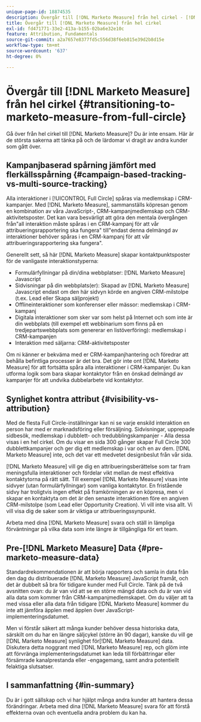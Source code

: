 ```yaml
---
unique-page-id: 18874535
description: Övergår till [!DNL Marketo Measure] från hel cirkel - [!DNL Marketo Measure] - Produktdokumentation
title: Övergår till [!DNL Marketo Measure] från hel cirkel
exl-id: fd471771-33e2-413a-b155-02ba6e32e10c
feature: Attribution, Fundamentals
source-git-commit: a2a7657e8377fd5c556d38f6eb815e39d2b8d15e
workflow-type: tm+mt
source-wordcount: '637'
ht-degree: 0%

---
```


# Övergår till [!DNL Marketo Measure] från hel cirkel {#transitioning-to-marketo-measure-from-full-circle}

Gå över från hel cirkel till [!DNL Marketo Measure]? Du är inte ensam. Här är de största sakerna att tänka på och de lärdomar vi dragit av andra kunder som gått över.

## Kampanjbaserad spårning jämfört med flerkällsspårning {#campaign-based-tracking-vs-multi-source-tracking}

Alla interaktioner i [!UICONTROL Full Circle] spåras via medlemskap i CRM-kampanjer. Med [!DNL Marketo Measure], sammanställs köpresan genom en kombination av våra JavaScript-, CRM-kampanjmedlemskap och CRM-aktivitetsposter. Det kan vara besvärligt att göra den mentala övergången från&quot;all interaktion måste spåras i en CRM-kampanj för att vår attribueringsrapportering ska fungera&quot; till&quot;endast denna delmängd av interaktioner behöver spåras i en CRM-kampanj för att vår attribueringsrapportering ska fungera&quot;.

Generellt sett, så här [!DNL Marketo Measure] skapar kontaktpunktsposter för de vanligaste interaktionstyperna:

* Formulärfyllningar på din/dina webbplatser: [!DNL Marketo Measure] Javascript
* Sidvisningar på din webbplats(er): Skapad av [!DNL Marketo Measure] Javascript endast om den här sidvyn körde en angiven CRM-milstolpe (t.ex. Lead eller Skapa säljprojekt)
* Offlineinteraktioner som konferenser eller mässor: medlemskap i CRM-kampanj
* Digitala interaktioner som sker var som helst på Internet och som inte är din webbplats (till exempel ett webbinarium som finns på en tredjepartswebbplats som genererar en listöverföring): medlemskap i CRM-kampanjen
* Interaktion med säljarna: CRM-aktivitetsposter

Om ni känner er bekväma med er CRM-kampanjhantering och föredrar att behålla befintliga processer är det bra. Det gör inte ont [!DNL Marketo Measure] för att fortsätta spåra alla interaktioner i CRM-kampanjer. Du kan utforma logik som bara skapar kontaktytor från en önskad delmängd av kampanjer för att undvika dubbelarbete vid kontaktytor.

## Synlighet kontra attribut {#visibility-vs-attribution}

Med de flesta Full Circle-inställningar kan ni se varje enskild interaktion en person har med er marknadsföring eller försäljning. Sidvisningar, upprepade sidbesök, medlemskap i dubblett- och tredubblingskampanjer - Alla dessa visas i en hel cirkel. Om du visar en sida 300 gånger skapar Full Circle 300 dubblettkampanjer och ger dig ett medlemskap i var och en av dem. [!DNL Marketo Measure] inte, och det var ett medvetet designbeslut från vår sida.

[!DNL Marketo Measure] vill ge dig en attribueringsberättelse som tar fram meningsfulla interaktioner och fördelar vikt mellan de mest effektiva kontaktytorna på rätt sätt. Till exempel [!DNL Marketo Measure] visas inte sidvyer (utan formulärfyllningar) som vanliga kontaktytor. En fristående sidvy har troligtvis ingen effekt på framkörningen av en köpresa, men vi skapar en kontaktyta om det är den senaste interaktionen före en angiven CRM-milstolpe (som Lead eller Opportunity Creation). Vi vill inte visa allt. Vi vill visa dig de saker som är viktiga ur attribueringssynpunkt.

Arbeta med dina [!DNL Marketo Measure] svara och ställ in lämpliga förväntningar på vilka data som inte längre är tillgängliga för ert team.

## Pre-[!DNL Marketo Measure] Data {#pre-marketo-measure-data}

Standardrekommendationen är att börja rapportera och samla in data från den dag du distribuerade [!DNL Marketo Measure] JavaScript framåt, och det är dubbelt så bra för tidigare kunder med Full Circle. Tänk på de två avsnitten ovan: du är van vid att se en större mängd data och du är van vid alla data som kommer från CRM-kampanjmedlemskapet. Om du väljer att ta med vissa eller alla data från tidigare [!DNL Marketo Measure] kommer du inte att jämföra äpplen med äpplen över JavaScript-implementeringsdatumet.

Men vi förstår säkert att många kunder behöver dessa historiska data, särskilt om du har en längre säljcykel (större än 90 dagar), kanske du vill ge [!DNL Marketo Measure] synlighet för[!DNL Marketo Measure] data. Diskutera detta noggrant med [!DNL Marketo Measure] rep, och glöm inte att förvränga implementeringsdatumet kan leda till förbättringar eller försämrade kanalprestanda eller -engagemang, samt andra potentiellt felaktiga slutsatser.

## I sammanfattning {#in-summary}

Du är i gott sällskap och vi har hjälpt många andra kunder att hantera dessa förändringar. Arbeta med dina [!DNL Marketo Measure] svara för att förstå effekterna ovan och eventuella andra problem du kan ha.
